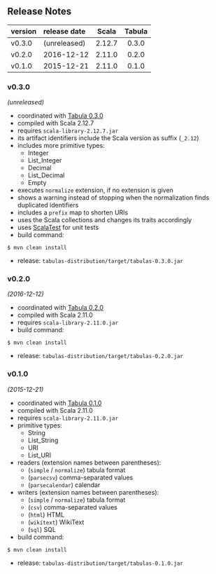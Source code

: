 
## Release Notes

| version | release date | Scala  | Tabula |
|:--------|:-------------|:------:|:------:|
| v0.3.0  | (unreleased) | 2.12.7 | 0.3.0  |
| v0.2.0  | 2016-12-12   | 2.11.0 | 0.2.0  |
| v0.1.0  | 2015-12-21   | 2.11.0 | 0.1.0  |



### v0.3.0
*(unreleased)*
* coordinated with [Tabula 0.3.0](https://github.com/julianmendez/tabula)
* compiled with Scala 2.12.7
* requires `scala-library-2.12.7.jar`
* its artifact identifiers include the Scala version as suffix (`_2.12`)
* includes more primitive types:
  * Integer
  * List_Integer
  * Decimal
  * List_Decimal
  * Empty
* executes `normalize` extension, if no extension is given
* shows a warning instead of stopping when the normalization finds duplicated identifiers
* includes a `prefix` map to shorten URIs
* uses the Scala collections and changes its traits accordingly
* uses [ScalaTest](http://www.scalatest.org) for unit tests
* build command:

```
$ mvn clean install
```

* release: `tabulas-distribution/target/tabulas-0.3.0.jar`


### v0.2.0
*(2016-12-12)*
* coordinated with [Tabula 0.2.0](https://github.com/julianmendez/tabula)
* compiled with Scala 2.11.0
* requires `scala-library-2.11.0.jar`
* build command:

```
$ mvn clean install
```

* release: `tabulas-distribution/target/tabulas-0.2.0.jar`


### v0.1.0
*(2015-12-21)*
* coordinated with [Tabula 0.1.0](https://github.com/julianmendez/tabula)
* compiled with Scala 2.11.0
* requires `scala-library-2.11.0.jar`
* primitive types:
  * String
  * List_String
  * URI
  * List_URI
* readers (extension names between parentheses):
  * (`simple` / `normalize`) tabula format
  * (`parsecsv`) comma-separated values
  * (`parsecalendar`) calendar
* writers (extension names between parentheses):
  * (`simple` / `normalize`) tabula format
  * (`csv`) comma-separated values
  * (`html`) HTML
  * (`wikitext`) WikiText
  * (`sql`) SQL
* build command:

```
$ mvn clean install
```

* release: `tabulas-distribution/target/tabulas-0.1.0.jar`


